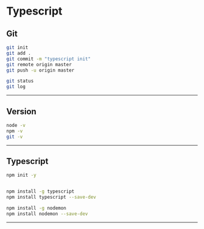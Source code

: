 # Typescript


## Git 
```sh
git init
git add .
git commit -m "typescript init"
git remote origin master 
git push -u origin master

git status 
git log
```
---

## Version
```sh
node -v
npm -v
git -v
```
---


## Typescript
```sh
npm init -y 


npm install -g typescript
npm install typescript --save-dev

npm install -g nodemon
npm install nodemon --save-dev
```

---

